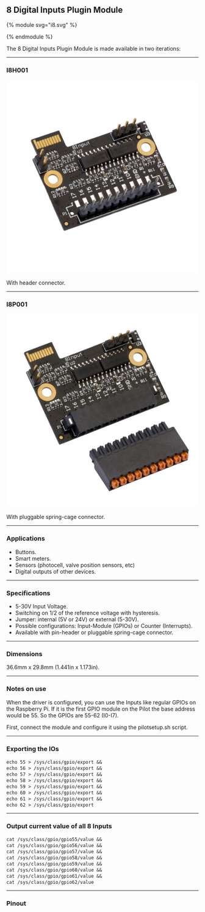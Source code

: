## 8 Digital Inputs Plugin Module

{% module svg="i8.svg" %}
<script>
var pin_default_desc = 'Input Pins. Maximum current: 350mA. When all outputs are on simultanously, a current limit of 100mA should be respected.'
var pins = {
    "1": {title: 'Power (+)', direction: {default: 'in', v5: 'out', v24: 'out'}, description: {
        default: 'The output voltage is set by the voltage you supply to this pin. In this jumper configuration, you need to supply bewtween 5 and 48V to this pin.',
        v5: 'In this jumper configuration, power is supplied from the internal 5V rail. You can source 5V from this pin, but keep in mind that current capability is limited. <div class="alert alert-danger hints-alert">Do not connect this pin to a power source when using this jumper configuration, magic smoke could escape!</div>',
        v24: 'In this jumper configuration, power is supplied from the internal 24V rail. <div class="alert alert-info hints-alert">You need a Pilot Mainboard with internal 24V supply. The default version does not support this.</div>'
    }},
    "2": {title: 'GND (-)', direction: '', description: {
        default: 'Ground Pin. Connect this pin to the ground pin of your system.'
    }},
    "3": {title: 'Output 1', direction: { default: 'out' }, description: {default:  pin_default_desc} },
    "4": {title: 'Output 2', direction: { default: 'out' }, description: {default:  pin_default_desc} },
    "5": {title: 'Output 3', direction: { default: 'out' }, description: {default:  pin_default_desc} },
    "6": {title: 'Output 4', direction: { default: 'out' }, description: {default:  pin_default_desc} },
    "7": {title: 'Output 5', direction: { default: 'out' }, description: {default:  pin_default_desc} },
    "8": {title: 'Output 6', direction: { default: 'out' }, description: {default:  pin_default_desc} },
    "9": {title: 'Output 7', direction: { default: 'out' }, description: {default:  pin_default_desc} },
    "10": {title: 'Output 8', direction: { default: 'out' }, description: {default: pin_default_desc} }
};
var configurations = {
                external: {
                    title: 'External Power',
                    default: { title: '5-48V', shortdesc: 'External Power Mode', settings: [] },
                },
                internal: {
                    title: 'Internal Power',
                    v5: { title: '5V',  shortdesc: 'Internal 5V Power Mode', settings: ['2']},
                    v24: { title: '24V', shortdesc: 'Internal 24V Power Mode', settings: ['1','3']}
                }
            }
</script>
{% endmodule %}

The 8 Digital Inputs Plugin Module is made available in two iterations:

---

### I8H001

![alt text](/images/8_Digital_Inputs/I8H001.png "8 Digital Inputs module with header connector")

With header connector.

---

### I8P001

![alt text](/images/8_Digital_Inputs/I8P001.png "8 Digital Inputs module with pluggable spring-cage connector")

With pluggable spring-cage connector.

---


### Applications

* Buttons.
* Smart meters.
* Sensors (photocell, valve position sensors, etc)
* Digital outputs of other devices.

---


### Specifications

* 5-30V Input Voltage.
* Switching on 1/2 of the reference voltage with hysteresis.
* Jumper: internal (5V or 24V) or external (5-30V).
* Possible configurations: Input-Module (GPIOs) or Counter (Interrupts).
* Available with pin-header or pluggable spring-cage connector.

---


### Dimensions

36.6mm x 29.8mm (1.441in x 1.173in).


---


### Notes on use

When the driver is configured, you can use the Inputs like regular GPIOs on the Raspberry Pi. If it is the first GPIO module on the Pilot the base address would be 55. So the GPIOs are 55-62 (I0-I7).

First, connect the module and configure it using the pilotsetup.sh script.

---


### Exporting the IOs

    echo 55 > /sys/class/gpio/export && 
	echo 56 > /sys/class/gpio/export && 
	echo 57 > /sys/class/gpio/export && 
	echo 58 > /sys/class/gpio/export && 
	echo 59 > /sys/class/gpio/export && 
	echo 60 > /sys/class/gpio/export && 
	echo 61 > /sys/class/gpio/export && 
	echo 62 > /sys/class/gpio/export


---


### Output current value of all 8 Inputs

    cat /sys/class/gpio/gpio55/value && 
	cat /sys/class/gpio/gpio56/value && 
	cat /sys/class/gpio/gpio57/value && 
	cat /sys/class/gpio/gpio58/value && 
	cat /sys/class/gpio/gpio59/value && 
	cat /sys/class/gpio/gpio60/value && 
	cat /sys/class/gpio/gpio61/value && 
	cat /sys/class/gpio/gpio62/value


---


### Pinout
